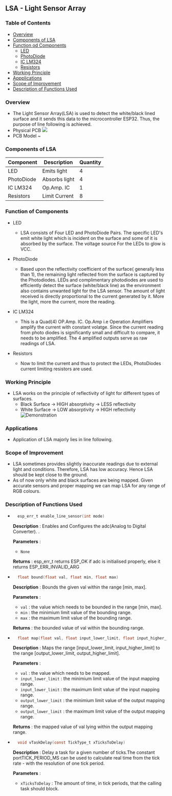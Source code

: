 ## LSA - Light Sensor Array

### Table of Contents
* [Overview](#overview)
* [Components of LSA](#components-of-lsa)
* [Function od Components](#function-of-components)
	* [LED](#led)
	* [PhotoDiode](#photodiode)
	* [IC LM324](#ic-lm324)
	* [Resistors](#resistors)
* [Working Principle](#working-principle)
* [Appplications](#applications)
* [Scope of Improvement](#scope-of-improvement)
* [Description of Functions Used](#description-of-functions-used)

### Overview 
- The Light Sensor Array(LSA) is used to detect the white/black lined surface and it sends this data to the microcontroller ESP32. Thus, the purpose of line following is achieved.
- Physical PCB
![](https://imgur.com/a/5dRPTwZ)
- PCB Model
~[](https://imgur.com/a/WPPmcVR)

### Components of LSA
| Component   | Description   | Quantity |
| ----------- | ------------- | -------- |
| LED         | Emits light   |  4       |
| PhotoDiode  | Absorbs light |  4       |
| IC LM324    | Op.Amp. IC    |  1       |  
| Resistors   | Limit Current |  8       |

### Function of Components
- LED
	- LSA consists of Four LED and PhotoDiode Pairs. The specific LED's emit white light which is incident on the surface and some of it is absorbed by the surface. The voltage source For the LEDs to glow is VCC.

- PhotoDiode
	- Based upon the reflectivity coefficient of the surface( generally less than 1), the remaining light reflected from the surface is captured by the Photodiodes. LEDs and complimentary photodiodes are used to efficiently detect the surface (white/black line) as the environment also contains unwanted light for the LSA sensor. The amount of light received is directly proportional to the current generated by it. More the light, more the current, more the reading.
 
- IC LM324 
	- This is a Quad(4) OP.Amp. IC. Op.Amp i.e Operation Amplifiers amplify the current with constant volatge. Since the current reading from photo diodes is significantly small and difficult to compare, it needs to be amplified. The 4 amplified outputs serve as raw readings of LSA.

- Resistors
	- Now to limit the current and thus to protect the LEDs, PhotoDiodes current limiting resistors are used.

### Working Principle
- LSA works on the principle of reflectivity of light for different types of surfaces.
	- Black Surface -> HIGH absorptivity -> LESS reflectivity
	- White Surface -> LOW absorptivity -> HIGH reflectivity
![Demonstration](https://imgur.com/qMNJzhO)
	
### Applications 
- Application of LSA majorly lies in line following.

### Scope of Improvement
- LSA sometimes provides slightly inaccurate readings due to external light and conditions. Therefore, LSA has low accuracy. Hence LSA should be kept close to the ground.
- As of now only white and black surfaces are being mapped. Given accurate sensors and proper mapping we can map LSA for any range of RGB colours.

### Description of Functions Used
* ```c
    esp_err_t enable_line_sensor(int mode)	
    ```
    **Description** : Enables and Configures the adc(Analog to Digital Converter).	.

    **Parameters** :
    * `None` 

    **Returns** : esp_err_t returns ESP_OK if adc is initialised properly, else it returns ESP_ERR_INVALID_ARG
    
* ```c
    float bound(float val, float min, float max)	
    ```
    **Description** : Bounds the given val within the range [min, max].

    **Parameters** :
    * `val` : the value which needs to be bounded in the range [min, max].
    * `min` : the minimium limit value of the bounding range.
    * `max` : the maximum limit value of the bounding range.

    **Returns** : the bounded value of val within the bounding range.
    
* ```c
    float map(float val, float input_lower_limit, float input_higher_limit, float output_lower_limit, float output_higher_limit)	
    ```
    **Description** : Maps the range [input_lower_limit, input_higher_limit] to  the range [output_lower_limit, output_higher_limit].

    **Parameters** :
    * `val` : the value which needs to be mapped.
    * `input_lower_limit` : the minimium limit value of the input mapping range.
    * `input_lower_limit` : the maximum limit value of the input mapping range.
    * `output_lower_limit` : the minimium limit value of the output mapping range.
    * `output_lower_limit` : the maximum limit value of the output mapping range.
    
    **Returns** : the mapped value of val lying within the output mapping range.
    
* ```c 
    void vTaskDelay(const TickType_t xTicksToDelay)
  ```

  **Description** : Delay a task for a given number of ticks.The constant portTICK_PERIOD_MS can be used to calculate real time from the tick rate - with the     resolution of one tick period.

  **Parameters** : 
  * `xTicksToDelay` : The amount of time, in tick periods, that the calling task should block.
    
